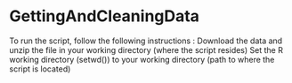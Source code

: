 # GettingAndCleaningData

To run the script, follow the following instructions :
Download the data and unzip the file in your working directory (where the script resides)
Set the R working directory (setwd()) to your working directory (path to where the script is located)
